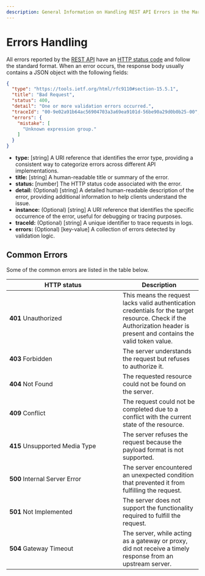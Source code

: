 ```yaml
---
description: General Information on Handling REST API Errors in the Marketplace Platform
---
```


# Errors Handling

All errors reported by the [REST API](./) have an [HTTP status code](https://en.wikipedia.org/wiki/List_of_HTTP_status_codes) and follow the standard format. When an error occurs, the response body usually contains a JSON object with the following fields:

```json
{
  "type": "https://tools.ietf.org/html/rfc9110#section-15.5.1",
  "title": "Bad Request",
  "status": 400,
  "detail": "One or more validation errors occurred.",
  "traceId": "00-9e02a91b64ac56904703a3a69ea9101d-56be90a29d0b0b25-00",
  "errors": {
    "mistake": [
      "Unknown expression group."
    ]
  }
}
```

* **type:** \[string] A URI reference that identifies the error type, providing a consistent way to categorize errors across different API implementations.
* **title:** \[string] A human-readable title or summary of the error.
* **status:** \[number] The HTTP status code associated with the error.
* **detail:** (Optional) \[string] A detailed human-readable description of the error, providing additional information to help clients understand the issue.
* **instance:** (Optional) \[string] A URI reference that identifies the specific occurrence of the error, useful for debugging or tracing purposes.
* **traceId:** (Optional) \[string] A unique identifier to trace requests in logs.
* **errors:** (Optional) \[key-value] A collection of errors detected by validation logic.

## Common Errors

Some of the common errors are listed in the table below.

<table><thead><tr><th width="281">HTTP status</th><th>Description</th></tr></thead><tbody><tr><td><strong>401</strong> Unauthorized</td><td>This means the request lacks valid authentication credentials for the target resource. Check if the Authorization header is present and contains the valid token value.</td></tr><tr><td><strong>403</strong> Forbidden</td><td>The server understands the request but refuses to authorize it.</td></tr><tr><td><strong>404</strong> Not Found</td><td>The requested resource could not be found on the server.</td></tr><tr><td><strong>409</strong> Conflict</td><td>The request could not be completed due to a conflict with the current state of the resource.</td></tr><tr><td><strong>415</strong> Unsupported Media Type</td><td>The server refuses the request because the payload format is not supported.</td></tr><tr><td><strong>500</strong> Internal Server Error</td><td>The server encountered an unexpected condition that prevented it from fulfilling the request.</td></tr><tr><td><strong>501</strong> Not Implemented</td><td>The server does not support the functionality required to fulfill the request.</td></tr><tr><td><strong>504</strong> Gateway Timeout</td><td>The server, while acting as a gateway or proxy, did not receive a timely response from an upstream server.</td></tr></tbody></table>

